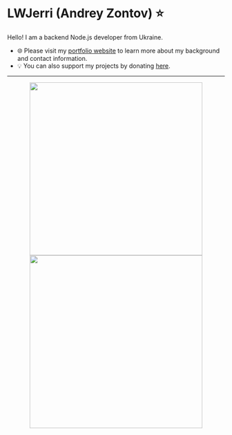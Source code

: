 # LWJerri (Andrey Zontov) ⭐

Hello! I am a backend Node.js developer from Ukraine.

- 🌐 Please visit my [portfolio website](https://lwjerri.dev) to learn more about my background and contact information.
- 💡 You can also support my projects by donating [here](https://send.monobank.ua/8webyivBtV).

---

<p align="center">
  <img src="https://github-readme-stats.vercel.app/api?username=LWJerri&show_icons=true&theme=dark&hide_border=true" width="400">
  <img src="https://github-readme-streak-stats.herokuapp.com?user=LWJerri&theme=dark&hide_border=true" width="400">
</p>
